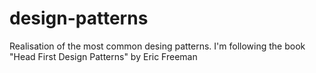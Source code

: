 # design-patterns
Realisation of the most common desing patterns. I'm following the book "Head First Design Patterns" by Eric Freeman
